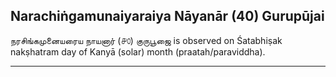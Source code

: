 ## Narachiṅgamunaiyaraiya Nāyanār (40) Gurupūjai
நரசிங்கமுனையரைய நாயனார் (௪௦) குருபூஜை is observed on Śatabhiṣak nakṣhatram day of Kanyā (solar) month (praatah/paraviddha).



---
